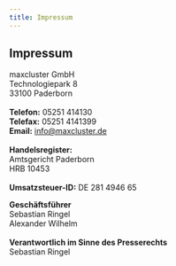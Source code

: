 ```yaml
---
title: Impressum
---
```


## Impressum

maxcluster GmbH<br>
Technologiepark 8<br>
33100 Paderborn<br>
<br>
**Telefon:** 05251 414130<br>
**Telefax:** 05251 4141399<br>
**Email:** info@maxcluster.de<br>
<br>
**Handelsregister:**<br>
Amtsgericht Paderborn<br>
HRB 10453<br>
<br>
**Umsatzsteuer-ID:** DE 281 4946 65<br>

**Geschäftsführer**<br>
Sebastian Ringel<br>
Alexander Wilhelm<br>
<br>
**Verantwortlich im Sinne des Presserechts**<br>
Sebastian Ringel
